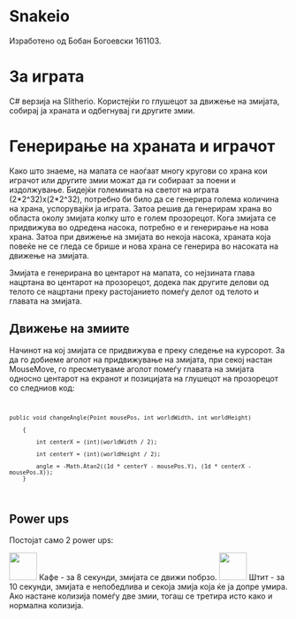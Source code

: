 # Snakeio
Изработено од Бобан Богоевски 161103.

<h1>За играта</h1>
C# верзија на Slitherio. Користејќи го глушецот за движење на змијата, собирај ја храната и одбегнувај ги другите змии. 

<h1>Генерирање на храната и играчот</h1>

Како што знаеме, на мапата се наоѓаат многу кругови со храна кои играчот или другите змии можат да ги собираат за поени и издолжување. Бидејќи големината на светот на играта (2\*2^32)x(2\*2^32), потребно би било да се генерира голема количина на храна, успорувајќи ја играта. Затоа решив да генерирам храна во областа околу змијата колку што е голем прозорецот. Кога змијата се придвижува во одредена насока, потребно е и генерирање на нова храна. Затоа при движење на змијата во некоја насока, храната која повеќе не се гледа се брише и нова храна се генерира во насоката на движење на змијата.

Змијата е генерирана во центарот на мапата, со нејзината глава нацртана во центарот на прозорецот, додека пак другите делови од телото се нацртани преку растојанието помеѓу делот од телото и главата на змијата.

<h2>Движење на змиите</h1>

Начинот на кој змијата се придвижува е преку следење на курсорот. За да го добиеме аголот на придвижување на змијата, при секој настан MouseMove, го пресметуваме аголот помеѓу главата на змијата односно центарот на екранот и позицијата на глушецот на прозорецот со следниов код:
<code>
	
	public void changeAngle(Point mousePos, int worldWidth, int worldHeight)
		
		{
	
			int centerX = (int)(worldWidth / 2);
	
			int centerY = (int)(worldHeight / 2);
	
			angle = -Math.Atan2((1d * centerY - mousePos.Y), (1d * centerX - mousePos.X));
		}
		
</code>

<h2>Power ups</h2>

Постојат само 2 power ups:


<img src="https://i.imgur.com/P10RfmS.png" style="width:50px;"> 
Кафе - за 8 секунди, змијата се движи побрзо.

<img src="https://i.imgur.com/B3piYBp.png" style="width:50px;"> 
Штит - за 10 секунди, змијата е непобедлива и секоја змија која ќе ја допре умира. Ако настане колизија помеѓу две змии, тогаш се третира исто како и нормална колизија.



